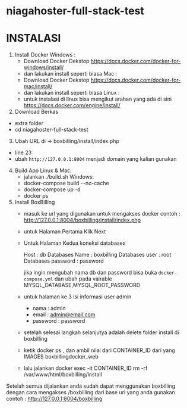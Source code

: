 # niagahoster-full-stack-test
# INSTALASI

1. Install Docker
  Windows : 
    - Download Docker Dekstop https://docs.docker.com/docker-for-windows/install/
    - dan lakukan install seperti biasa
  Mac : 
    - Download Docker Dekstop https://docs.docker.com/docker-for-mac/install/
    - dan lakukan install seperti biasa
  Linux :
    - untuk instalasi di linux bisa mengikut arahan yang ada di sini https://docs.docker.com/engine/install/
2. Download Berkas
  - extra folder
  - cd niagahoster-full-stack-test
3. Ubah URL di -> boxbilling/install/index.php
  - line 23
  - ubah `http://127.0.0.1:8004` menjadi domain yang kalian gunakan
4. Build App
  Linux & Mac:
    - jalankan ./build.sh
  Windows:
    - docker-compose build --no-cache
    - docker-compose up -d
    - docker ps
5. Install BoxBilling
    - masuk ke url yang digunakan untuk mengakses docker contoh : http://127.0.0.1:8004/boxbilling/install/index.php
    - untuk Halaman Pertama Klik Next
    - Untuk Halaman Kedua koneksi databases

        Host : db
        Databases Name : boxbilling
        Databases user : root
        Databases password : password

      jika ingin mengubah nama db dan password bisa buka `docker-compose.yml` dan ubah pada vairable MYSQL_DATABASE,MYSQL_ROOT_PASSWORD
    - untuk halaman ke 3 isi informasi user admin
        - nama : admin
        - email : admin@email.com
        - password : password
    - setelah selesai langkah selanjutya adalah delete folder install di boxbilling
    - ketik docker ps , dan ambil nilai dari CONTAINER_ID dari yang IMAGES boxbillingdocker_web
    - lalu jalankan docker exec -it CONTAINER_ID rm -rf /var/www/html/boxbilling/install

Setelah semua dijalankan anda sudah dapat menggunakan boxbilling dengan cara mengakses /boxbilling dari base url yang anda gunakan contoh : http://127.0.0.1:8004/boxbilling
    
